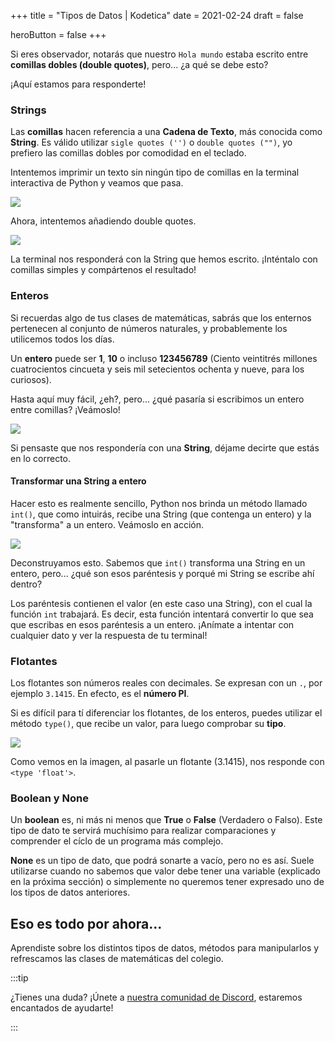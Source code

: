 +++
title = "Tipos de Datos | Kodetica"
date = 2021-02-24
draft = false

heroButton = false
+++

Si eres observador, notarás que nuestro `Hola mundo` estaba escrito entre **comillas dobles (double quotes)**, pero... ¿a qué se debe esto?

¡Aquí estamos para responderte!

### Strings

Las **comillas** hacen referencia a una **Cadena de Texto**, más conocida como **String**. Es válido utilizar `sigle quotes ('')` o `double quotes ("")`, yo prefiero las comillas dobles por comodidad en el teclado.

Intentemos imprimir un texto sin ningún tipo de comillas en la terminal interactiva de Python y veamos que pasa.


![](https://i.imgur.com/bXVWh0n.png)

Ahora, intentemos añadiendo double quotes.

![](https://i.imgur.com/KgQY0yi.png)

La terminal nos responderá con la String que hemos escrito. ¡Inténtalo con comillas simples y compártenos el resultado!

### Enteros

Si recuerdas algo de tus clases de matemáticas, sabrás que los enternos pertenecen al conjunto de números naturales, y probablemente los utilicemos todos los días.

Un **entero** puede ser **1**, **10** o incluso **123456789** (Ciento veintitrés millones cuatrocientos cincueta y seis mil setecientos ochenta y nueve, para los curiosos).

Hasta aquí muy fácil, ¿eh?, pero... ¿qué pasaría si escribimos un entero entre comillas? ¡Veámoslo!

![](https://i.imgur.com/N6SofXq.png)

Si pensaste que nos respondería con una **String**, déjame decirte que estás en lo correcto.

#### Transformar una String a entero

Hacer esto es realmente sencillo, Python nos brinda un método llamado `int()`, que como intuirás, recibe una String (que contenga un entero) y la "transforma" a un entero. Veámoslo en acción.

![](https://i.imgur.com/rzivi2v.png)

Deconstruyamos esto. Sabemos que `int()` transforma una String en un entero, pero... ¿qué son esos paréntesis y porqué mi String se escribe ahí dentro?

Los paréntesis contienen el valor (en este caso una String), con el cual la función `int` trabajará. Es decir, esta función intentará convertir lo que sea que escribas en esos paréntesis a un entero. ¡Anímate a intentar con cualquier dato y ver la respuesta de tu terminal!

### Flotantes

Los flotantes son números reales con decimales. Se expresan con un `.`, por ejemplo `3.1415`. En efecto, es el **número PI**.

Si es difícil para tí diferenciar los flotantes, de los enteros, puedes utilizar el método `type()`, que recibe un valor, para luego comprobar su **tipo**.

![](https://i.imgur.com/bL4bGwn.png)

Como vemos en la imagen, al pasarle un flotante (3.1415), nos responde con `<type 'float'>`.

### Boolean y None

Un **boolean** es, ni más ni menos que **True** o **False** (Verdadero o Falso). Este tipo de dato te servirá muchísimo para realizar comparaciones y comprender el cíclo de un programa más complejo.

**None** es un tipo de dato, que podrá sonarte a vacío, pero no es así. Suele utilizarse cuando no sabemos que valor debe tener una variable (explicado en la próxima sección) o simplemente no queremos tener expresado uno de los tipos de datos anteriores.

## Eso es todo por ahora...

Aprendiste sobre los distintos tipos de datos, métodos para manipularlos y refrescamos las clases de matemáticas del colegio.

:::tip

¿Tienes una duda? ¡Únete a [nuestra comunidad de Discord](https://discord.gg/Q3vcJcwDR5), estaremos encantados de ayudarte!

:::

